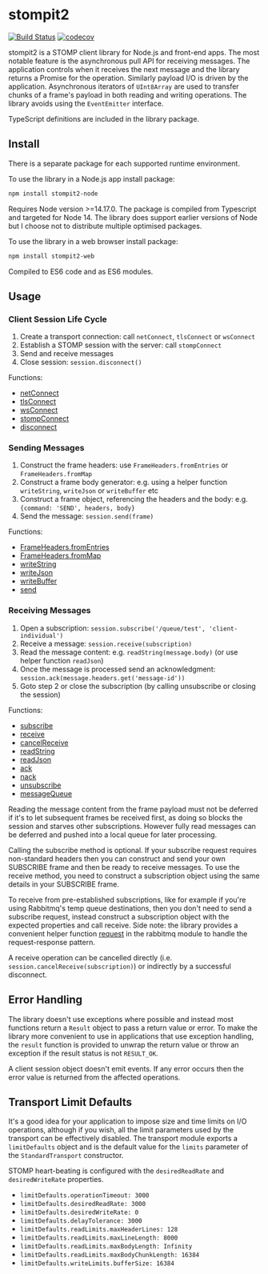 # stompit2

[![Build Status](https://app.travis-ci.com/gdaws/stompit2.svg?branch=master)](https://app.travis-ci.com/gdaws/stompit2)
[![codecov](https://codecov.io/gh/gdaws/stompit2/branch/master/graph/badge.svg)](https://codecov.io/gh/gdaws/stompit2)

stompit2 is a STOMP client library for Node.js and front-end apps. The most notable feature is the 
asynchronous pull API for receiving messages. The application controls when it receives the next 
message and the library returns a Promise for the operation. Similarly payload I/O is driven by 
the application. Asynchronous iterators of `UInt8Array` are used to transfer chunks of a frame's 
payload in both reading and writing operations. The library avoids using the `EventEmitter` 
interface.

TypeScript definitions are included in the library package.

## Install

There is a separate package for each supported runtime environment.

To use the library in a Node.js app install package:

```sh
npm install stompit2-node
```

Requires Node version >=14.17.0. The package is compiled from Typescript and targeted for Node 14. 
The library does support earlier versions of Node but I choose not to distribute multiple optimised 
packages.

To use the library in a web browser install package:

```sh
npm install stompit2-web
```

Compiled to ES6 code and as ES6 modules.

## Usage

### Client Session Life Cycle

1. Create a transport connection: call `netConnect`, `tlsConnect` or `wsConnect`
2. Establish a STOMP session with the server: call `stompConnect`
3. Send and receive messages
4. Close session: `session.disconnect()`

Functions:

* [netConnect](https://gdaws.github.io/stompit2/master/modules/_src_transport_netsocketstream_.html#netconnect)
* [tlsConnect](https://gdaws.github.io/stompit2/master/modules/_src_transport_tlssocketstream_.html#tlsconnect)
* [wsConnect](https://gdaws.github.io/stompit2/master/modules/_src_transport_websocketstream_.html#wsconnect)
* [stompConnect](https://gdaws.github.io/stompit2/master/modules/_src_index_.html#stompconnect)
* [disconnect](https://gdaws.github.io/stompit2/master/classes/_src_client_session_.clientsession.html#disconnect)

### Sending Messages

1. Construct the frame headers: use `FrameHeaders.fromEntries` or `FrameHeaders.fromMap`
2. Construct a frame body generator: e.g. using a helper function `writeString`, `writeJson` or `writeBuffer` etc
3. Construct a frame object, referencing the headers and the body: e.g. `{command: 'SEND', headers, body}`
4. Send the message: `session.send(frame)`

Functions:

* [FrameHeaders.fromEntries](https://gdaws.github.io/stompit2/master/classes/_src_frame_header_.frameheaders.html#fromentries)
* [FrameHeaders.fromMap](https://gdaws.github.io/stompit2/master/classes/_src_frame_header_.frameheaders.html#frommap)
* [writeString](https://gdaws.github.io/stompit2/master/modules/_src_frame_body_.html#writestring)
* [writeJson](https://gdaws.github.io/stompit2/master/modules/_src_frame_body_.html#writejson)
* [writeBuffer](https://gdaws.github.io/stompit2/master/modules/_src_frame_body_.html#writebuffer)
* [send](https://gdaws.github.io/stompit2/master/classes/_src_client_session_.clientsession.html#send)

### Receiving Messages

1. Open a subscription: `session.subscribe('/queue/test', 'client-individual')`
2. Receive a message: `session.receive(subscription)`
3. Read the message content: e.g. `readString(message.body)` (or use helper function `readJson`)
4. Once the message is processed send an acknowledgment: `session.ack(message.headers.get('message-id'))`
5. Goto step 2 or close the subscription (by calling unsubscribe or closing the session)

Functions:

* [subscribe](https://gdaws.github.io/stompit2/master/classes/_src_client_session_.clientsession.html#subscribe)
* [receive](https://gdaws.github.io/stompit2/master/classes/_src_client_session_.clientsession.html#receive)
* [cancelReceive](https://gdaws.github.io/stompit2/master/classes/_src_client_session_.clientsession.html#cancelreceive)
* [readString](https://gdaws.github.io/stompit2/master/modules/_src_frame_body_.html#readstring)
* [readJson](https://gdaws.github.io/stompit2/master/modules/_src_frame_body_.html#readjson)
* [ack](https://gdaws.github.io/stompit2/master/classes/_src_client_session_.clientsession.html#ack)
* [nack](https://gdaws.github.io/stompit2/master/classes/_src_client_session_.clientsession.html#nack)
* [unsubscribe](https://gdaws.github.io/stompit2/master/classes/_src_client_session_.clientsession.html#unsubscribe)
* [messageQueue](https://gdaws.github.io/stompit2/master/modules/_src_client_subscription_.html)

Reading the message content from the frame payload must not be deferred if it's to let subsequent frames 
be received first, as doing so blocks the session and starves other subscriptions. However fully read 
messages can be deferred and pushed into a local queue for later processing.

Calling the subscribe method is optional. If your subscribe request requires non-standard headers then you can
construct and send your own SUBSCRIBE frame and then be ready to receive messages. To use the receive method, 
you need to construct a subscription object using the same details in your SUBSCRIBE frame.

To receive from pre-established subscriptions, like for example if you're using Rabbitmq's temp queue 
destinations, then you don't need to send a subscribe request, instead construct a subscription object with
the expected properties and call receive. Side note: the library provides a convenient helper function [request](https://gdaws.github.io/stompit2/master/modules/_src_rabbitmq_.html#request)
in the rabbitmq module to handle the request-response pattern.

A receive operation can be cancelled directly (i.e. `session.cancelReceive(subscription)`) or indirectly
by a successful disconnect.

## Error Handling

The library doesn't use exceptions where possible and instead most functions return a `Result` object 
to pass a return value or error. To make the library more convenient to use in applications that use 
exception handling, the `result` function is provided to unwrap the return value or throw an exception
if the result status is not `RESULT_OK`.

A client session object doesn't emit events. If any error occurs then the error value is returned from
the affected operations.

## Transport Limit Defaults

It's a good idea for your application to impose size and time limits on I/O operations, although if you
wish, all the limit parameters used by the transport can be effectively disabled. The transport module 
exports a `limitDefaults` object and is the default value for the `limits` parameter of the 
`StandardTransport` constructor.

STOMP heart-beating is configured with the `desiredReadRate` and `desiredWriteRate` properties.

* `limitDefaults.operationTimeout: 3000`
* `limitDefaults.desiredReadRate: 3000`
* `limitDefaults.desiredWriteRate: 0`
* `limitDefaults.delayTolerance: 3000`
* `limitDefaults.readLimits.maxHeaderLines: 128`
* `limitDefaults.readLimits.maxLineLength: 8000`
* `limitDefaults.readLimits.maxBodyLength: Infinity`
* `limitDefaults.readLimits.maxBodyChunkLength: 16384`
* `limitDefaults.writeLimits.bufferSize: 16384`
